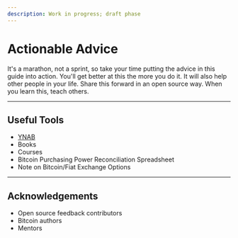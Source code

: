 ```yaml
---
description: Work in progress; draft phase
---
```


# Actionable Advice

It's a marathon, not a sprint, so take your time putting the advice in this guide into action. You'll get better at this the more you do it. It will also help other people in your life. Share this forward in an open source way. When you learn this, teach others.

***

## Useful Tools

* [YNAB](https://ynab.com/referral/?ref=uG2RTVYBHGoOcJ8K)
* Books
* Courses
* Bitcoin Purchasing Power Reconciliation Spreadsheet
* Note on Bitcoin/Fiat Exchange Options

***

## Acknowledgements

* Open source feedback contributors
* Bitcoin authors
* Mentors
